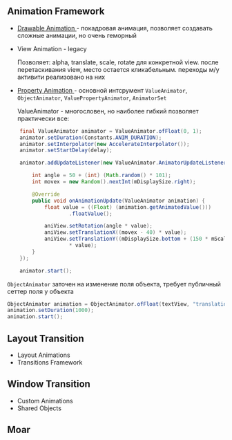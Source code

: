 ## Animation Framework
- [ Drawable Animation ](https://developer.android.com/guide/topics/graphics/drawable-animation#AnimationDrawable) - покадровая анимация, позволяет создавать сложные анимации, но очень геморный
- View Animation - legacy

  Позволяет: alpha, translate, scale, rotate для конкретной view.
  после перетаскивания view, место остается кликабельным.
  переходы м/у активити реализовано на них
  
- [ Property Animation ](https://developer.android.com/guide/topics/graphics/prop-animation) - основной интсрумент
    `ValueAnimator`, `ObjectAnimator`, `ValuePropertyAnimator`, `AnimatorSet`
    
    ValueAnimator - многословен, но наиболее гибкий позволяет практически все:

```java
	final ValueAnimator animator = ValueAnimator.ofFloat(0, 1);
	animator.setDuration(Constants.ANIM_DURATION);
	animator.setInterpolator(new AccelerateInterpolator());
	animator.setStartDelay(delay);

	animator.addUpdateListener(new ValueAnimator.AnimatorUpdateListener() {

		int angle = 50 + (int) (Math.random() * 101);
		int movex = new Random().nextInt(mDisplaySize.right);

		@Override
		public void onAnimationUpdate(ValueAnimator animation) {
			float value = ((Float) (animation.getAnimatedValue()))
					.floatValue();

			aniView.setRotation(angle * value);
			aniView.setTranslationX((movex - 40) * value);
			aniView.setTranslationY((mDisplaySize.bottom + (150 * mScale))
					* value);
		}
	});

	animator.start();
```
`ObjectAnimator` заточен на изменение поля объекта, требует публичный сеттер поля у объекта
```java
ObjectAnimator animation = ObjectAnimator.ofFloat(textView, "translationX", 100f);
animation.setDuration(1000);
animation.start();
```
## Layout Transition
- Layout Animations
- Transitions Framework
## Window Transition
- Custom Animations
- Shared Objects
## Moar